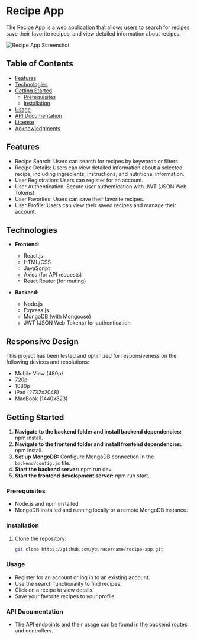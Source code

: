 # Recipe App

The Recipe App is a web application that allows users to search for recipes, save their favorite recipes, and view detailed information about recipes.

![Recipe App Screenshot](/path/to/screenshot.png)

## Table of Contents

- [Features](#features)
- [Technologies](#technologies)
- [Getting Started](#getting-started)
  - [Prerequisites](#prerequisites)
  - [Installation](#installation)
- [Usage](#usage)
- [API Documentation](#api-documentation)
- [License](#license)
- [Acknowledgments](#acknowledgments)

## Features

- Recipe Search: Users can search for recipes by keywords or filters.
- Recipe Details: Users can view detailed information about a selected recipe, including ingredients, instructions, and nutritional information.
- User Registration: Users can register for an account.
- User Authentication: Secure user authentication with JWT (JSON Web Tokens).
- User Favorites: Users can save their favorite recipes.
- User Profile: Users can view their saved recipes and manage their account.

## Technologies

- **Frontend**:
  - React.js
  - HTML/CSS
  - JavaScript
  - Axios (for API requests)
  - React Router (for routing)

- **Backend**:
  - Node.js
  - Express.js
  - MongoDB (with Mongoose)
  - JWT (JSON Web Tokens) for authentication
 
## Responsive Design

This project has been tested and optimized for responsiveness on the following devices and resolutions:

- Mobile View (480p)
- 720p
- 1080p
- iPad (2732x2048)
- MacBook (1440x823)


## Getting Started
1. **Navigate to the backend folder and install backend dependencies:** npm install.
2. **Navigate to the frontend folder and install frontend dependencies:** npm install.
3. **Set up MongoDB:** Configure MongoDB connection in the `backend/config.js` file.
4. **Start the backend server:** npm run dev.
5. **Start the frontend development server:** npm run start.



### Prerequisites

- Node.js and npm installed.
- MongoDB installed and running locally or a remote MongoDB instance.

### Installation

1. Clone the repository:

   ```bash
   git clone https://github.com/yourusername/recipe-app.git

###  Usage
- Register for an account or log in to an existing account.
- Use the search functionality to find recipes.
- Click on a recipe to view details.
- Save your favorite recipes to your profile.

###  API Documentation
- The API endpoints and their usage can be found in the backend routes and controllers.

